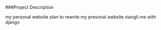 ###Project Description

my personal website
plan to rewrite my presonal website xiangli.me with django

